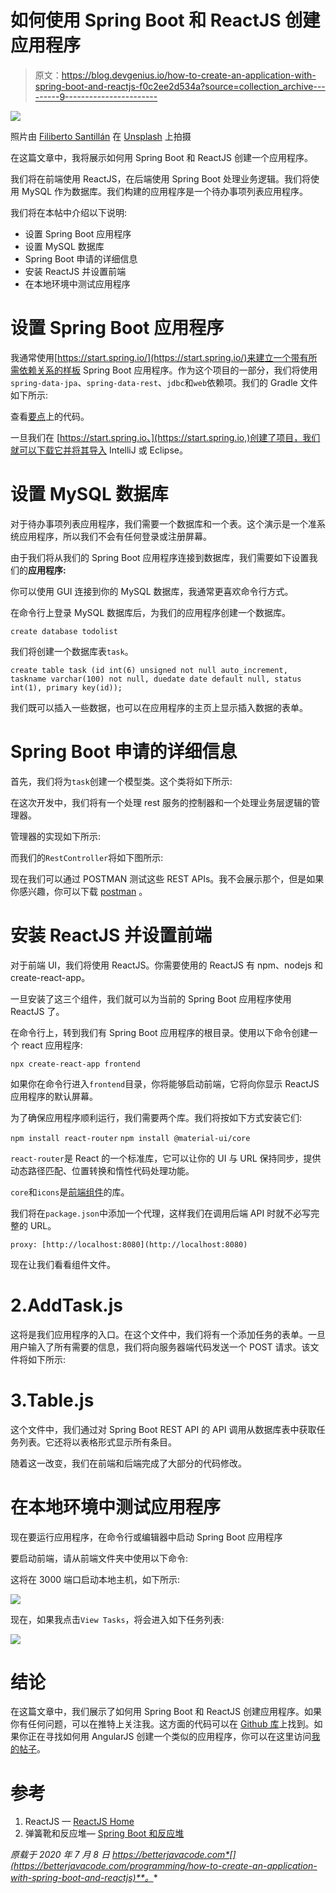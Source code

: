# 如何使用 Spring Boot 和 ReactJS 创建应用程序

> 原文：<https://blog.devgenius.io/how-to-create-an-application-with-spring-boot-and-reactjs-f0c2ee2d534a?source=collection_archive---------9----------------------->

![](img/86dff9073a1b9971c37e013c42a2422b.png)

照片由 [Filiberto Santillán](https://unsplash.com/@filisantillan?utm_source=medium&utm_medium=referral) 在 [Unsplash](https://unsplash.com?utm_source=medium&utm_medium=referral) 上拍摄

在这篇文章中，我将展示如何用 Spring Boot 和 ReactJS 创建一个应用程序。

我们将在前端使用 ReactJS，在后端使用 Spring Boot 处理业务逻辑。我们将使用 MySQL 作为数据库。我们构建的应用程序是一个待办事项列表应用程序。

我们将在本帖中介绍以下说明:

*   设置 Spring Boot 应用程序
*   设置 MySQL 数据库
*   Spring Boot 申请的详细信息
*   安装 ReactJS 并设置前端
*   在本地环境中测试应用程序

# 设置 Spring Boot 应用程序

我通常使用[https://start.spring.io/](https://start.spring.io/)来建立一个带有所需依赖关系的样板 Spring Boot 应用程序。作为这个项目的一部分，我们将使用`spring-data-jpa`、`spring-data-rest`、`jdbc`和`web`依赖项。我们的 Gradle 文件如下所示:

查看[要点](https://gist.github.com/yogsma/77ce8a5afd435680d91a0bbaf670fd49)上的代码。

一旦我们在 [https://start.spring.io、](https://start.spring.io,)创建了项目，我们就可以下载它并将其导入 IntelliJ 或 Eclipse。

# 设置 MySQL 数据库

对于待办事项列表应用程序，我们需要一个数据库和一个表。这个演示是一个准系统应用程序，所以我们不会有任何登录或注册屏幕。

由于我们将从我们的 Spring Boot 应用程序连接到数据库，我们需要如下设置我们的**应用程序:**

你可以使用 GUI 连接到你的 MySQL 数据库，我通常更喜欢命令行方式。

在命令行上登录 MySQL 数据库后，为我们的应用程序创建一个数据库。

`create database todolist`

我们将创建一个数据库表`task`。

`create table task (id int(6) unsigned not null auto_increment, taskname varchar(100) not null, duedate date default null, status int(1), primary key(id));`

我们既可以插入一些数据，也可以在应用程序的主页上显示插入数据的表单。

# Spring Boot 申请的详细信息

首先，我们将为`task`创建一个模型类。这个类将如下所示:

在这次开发中，我们将有一个处理 rest 服务的控制器和一个处理业务层逻辑的管理器。

管理器的实现如下所示:

而我们的`RestController`将如下图所示:

现在我们可以通过 POSTMAN 测试这些 REST APIs。我不会展示那个，但是如果你感兴趣，你可以下载 [postman](https://www.postman.com/) 。

# 安装 ReactJS 并设置前端

对于前端 UI，我们将使用 ReactJS。你需要使用的 ReactJS 有 npm、nodejs 和 create-react-app。

一旦安装了这三个组件，我们就可以为当前的 Spring Boot 应用程序使用 ReactJS 了。

在命令行上，转到我们有 Spring Boot 应用程序的根目录。使用以下命令创建一个 react 应用程序:

`npx create-react-app frontend`

如果你在命令行进入`frontend`目录，你将能够启动前端，它将向你显示 ReactJS 应用程序的默认屏幕。

为了确保应用程序顺利运行，我们需要两个库。我们将按如下方式安装它们:

`npm install react-router`
`npm install @material-ui/core`


`react-router`是 React 的一个标准库，它可以让你的 UI 与 URL 保持同步，提供动态路径匹配、位置转换和惰性代码处理功能。

`core`和`icons`是[前端组件](https://material-ui.com/)的库。

我们将在`package.json`中添加一个代理，这样我们在调用后端 API 时就不必写完整的 URL。

`proxy: [http://localhost:8080](http://localhost:8080)`

现在让我们看看组件文件。

# 2.AddTask.js

这将是我们应用程序的入口。在这个文件中，我们将有一个添加任务的表单。一旦用户输入了所有需要的信息，我们将向服务器端代码发送一个 POST 请求。该文件将如下所示:

# 3.Table.js

这个文件中，我们通过对 Spring Boot REST API 的 API 调用从数据库表中获取任务列表。它还将以表格形式显示所有条目。

随着这一改变，我们在前端和后端完成了大部分的代码修改。

# 在本地环境中测试应用程序

现在要运行应用程序，在命令行或编辑器中启动 Spring Boot 应用程序

要启动前端，请从前端文件夹中使用以下命令:

这将在 3000 端口启动本地主机，如下所示:

![](img/4527a07f964177046a090c4c461f0aa4.png)

现在，如果我点击`View Tasks`，将会进入如下任务列表:

![](img/460d1d695408bdd583990001216287b2.png)

# 结论

在这篇文章中，我们展示了如何用 Spring Boot 和 ReactJS 创建应用程序。如果你有任何问题，可以在推特上关注我。这方面的代码可以在 [Github 库](https://github.com/yogsma/demo)上找到。如果你正在寻找如何用 AngularJS 创建一个类似的应用程序，你可以在这里访问[我的帖子](https://betterjavacode.com/spring-boot/how-to-angularjs-user-interface-to-crud-spring-boot-rest-api)。

# 参考

1.  ReactJS — [ReactJS Home](https://reactjs.org/)
2.  弹簧靴和反应堆— [Spring Boot 和反应堆](https://spring.io/guides/tutorials/react-and-spring-data-rest/)

*原载于 2020 年 7 月 8 日 https://betterjavacode.com*[](https://betterjavacode.com/programming/how-to-create-an-application-with-spring-boot-and-reactjs)**。**
